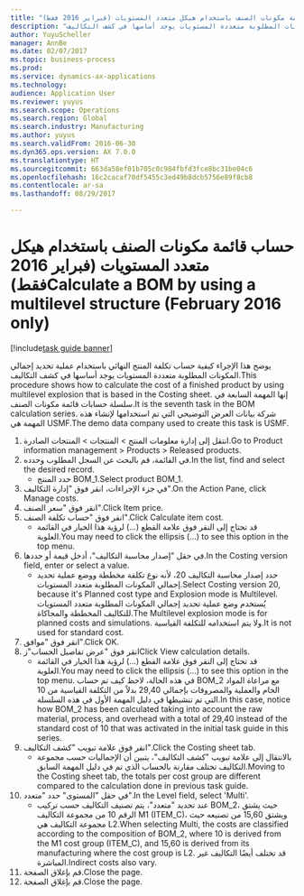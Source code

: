 ```yaml
--- 
title: "حساب قائمة مكونات الصنف باستخدام هيكل متعدد المستويات (فبراير 2016 فقط)"
description: "يوضح هذا الإجراء كيفية حساب تكلفة المنتج النهائي باستخدام عملية تحديد إجمالي المكونات المطلوبة‬ متعددة المستويات يوجد أساسها في كشف التكاليف."
author: YuyuScheller
manager: AnnBe
ms.date: 02/07/2017
ms.topic: business-process
ms.prod: 
ms.service: dynamics-ax-applications
ms.technology: 
audience: Application User
ms.reviewer: yuyus
ms.search.scope: Operations
ms.search.region: Global
ms.search.industry: Manufacturing
ms.author: yuyus
ms.search.validFrom: 2016-06-30
ms.dyn365.ops.version: AX 7.0.0
ms.translationtype: HT
ms.sourcegitcommit: 663da58ef01b705c0c984fbfd3fce8bc31be04c6
ms.openlocfilehash: 16c2cacaf70df5455c3ed49b8dcb5756e89f8cb8
ms.contentlocale: ar-sa
ms.lasthandoff: 08/29/2017

---
```

# <a name="calculate-a-bom-by-using-a-multilevel-structure-february-2016-only"></a><span data-ttu-id="997a0-103">حساب قائمة مكونات الصنف باستخدام هيكل متعدد المستويات (فبراير 2016 فقط)</span><span class="sxs-lookup"><span data-stu-id="997a0-103">Calculate a BOM by using a multilevel structure (February 2016 only)</span></span>

[!include[task guide banner](../../includes/task-guide-banner.md)]

<span data-ttu-id="997a0-104">يوضح هذا الإجراء كيفية حساب تكلفة المنتج النهائي باستخدام عملية تحديد إجمالي المكونات المطلوبة‬ متعددة المستويات يوجد أساسها في كشف التكاليف.</span><span class="sxs-lookup"><span data-stu-id="997a0-104">This procedure shows how to calculate the cost of a finished product by using multilevel explosion that is based in the Costing sheet.</span></span> <span data-ttu-id="997a0-105">إنها المهمة السابعة في سلسلة حسابات قائمة مكونات الصنف.</span><span class="sxs-lookup"><span data-stu-id="997a0-105">It is the seventh task in the BOM calculation series.</span></span> <span data-ttu-id="997a0-106">شركة بيانات العرض التوضيحي التي تم استخدامها لإنشاء هذه المهمة هي USMF.‬</span><span class="sxs-lookup"><span data-stu-id="997a0-106">The demo data company used to create this task is USMF.</span></span>

1. <span data-ttu-id="997a0-107">انتقل إلى إدارة معلومات المنتج > المنتجات > المنتجات الصادرة.</span><span class="sxs-lookup"><span data-stu-id="997a0-107">Go to Product information management > Products > Released products.</span></span>
2. <span data-ttu-id="997a0-108">في القائمة، قم بالبحث عن السجل المطلوب وحدده.</span><span class="sxs-lookup"><span data-stu-id="997a0-108">In the list, find and select the desired record.</span></span>
    * <span data-ttu-id="997a0-109">حدد المنتج BOM_1.</span><span class="sxs-lookup"><span data-stu-id="997a0-109">Select product BOM_1.</span></span>  
3. <span data-ttu-id="997a0-110">في جزء الإجراءات، انقر فوق "إدارة التكاليف‬".</span><span class="sxs-lookup"><span data-stu-id="997a0-110">On the Action Pane, click Manage costs.</span></span>
4. <span data-ttu-id="997a0-111">انقر فوق "سعر الصنف".</span><span class="sxs-lookup"><span data-stu-id="997a0-111">Click Item price.</span></span>
5. <span data-ttu-id="997a0-112">انقر فوق "حساب تكلفة الصنف".</span><span class="sxs-lookup"><span data-stu-id="997a0-112">Click Calculate item cost.</span></span>
    * <span data-ttu-id="997a0-113">قد تحتاج إلى النقر فوق علامة القطع (...) لرؤية هذا الخيار في القائمة العلوية.</span><span class="sxs-lookup"><span data-stu-id="997a0-113">You may need to click the ellipsis (...) to see this option in the top menu.</span></span>  
6. <span data-ttu-id="997a0-114">في حقل "‏‫إصدار محاسبة التكاليف‬"، أدخل قيمة أو حددها.</span><span class="sxs-lookup"><span data-stu-id="997a0-114">In the Costing version field, enter or select a value.</span></span>
    * <span data-ttu-id="997a0-115">حدد إصدار محاسبة التكاليف 20، لأنه نوع تكلفة مخططة ووضع عملية تحديد إجمالي المكونات المطلوبة‬ متعدد المستويات.</span><span class="sxs-lookup"><span data-stu-id="997a0-115">Select Costing version 20, because it's Planned cost type and Explosion mode is Multilevel.</span></span>   <span data-ttu-id="997a0-116">يُستخدم وضع عملية تحديد إجمالي المكونات المطلوبة‬ متعدد المستويات للتكاليف المخططة والمحاكاة.</span><span class="sxs-lookup"><span data-stu-id="997a0-116">The Multilevel explosion mode is for planned costs and simulations.</span></span> <span data-ttu-id="997a0-117">ولا يتم استخدامه للتكلفة القياسية.</span><span class="sxs-lookup"><span data-stu-id="997a0-117">It is not used for standard cost.</span></span>  
7. <span data-ttu-id="997a0-118">انقر فوق "موافق".</span><span class="sxs-lookup"><span data-stu-id="997a0-118">Click OK.</span></span>
8. <span data-ttu-id="997a0-119">انقر فوق "عرض تفاصيل الحساب"ز</span><span class="sxs-lookup"><span data-stu-id="997a0-119">Click View calculation details.</span></span>
    * <span data-ttu-id="997a0-120">قد تحتاج إلى النقر فوق علامة القطع (...) لرؤية هذا الخيار في القائمة العلوية.</span><span class="sxs-lookup"><span data-stu-id="997a0-120">You may need to click the ellipsis (...) to see this option in the top menu.</span></span>  <span data-ttu-id="997a0-121">في هذه الحالة، لاحظ كيف تم حساب BOM_2 مع مراعاة المواد الخام والعملية والمصروفات بإجمالي 29,40 بدلاً من التكلفة القياسية من 10 التي تم تنشيطها في دليل المهمة الأول في هذه السلسلة.</span><span class="sxs-lookup"><span data-stu-id="997a0-121">In this case, notice how BOM_2 has been calculated taking into account the raw material, process, and overhead with a total of 29,40 instead of the standard cost of 10 that was activated in the initial task guide in this series.</span></span>  
9. <span data-ttu-id="997a0-122">انقر فوق علامة تبويب "كشف التكاليف".</span><span class="sxs-lookup"><span data-stu-id="997a0-122">Click the Costing sheet tab.</span></span>
    * <span data-ttu-id="997a0-123">بالانتقال إلى علامة تبويب "كشف التكاليف"، يتبين أن الإجماليات حسب مجموعة التكاليف تختلف مقارنة بالحساب الذي تم في دليل المهمة السابق.</span><span class="sxs-lookup"><span data-stu-id="997a0-123">Moving to the Costing sheet tab, the totals per cost group are different compared to the calculation done in previous task guide.</span></span>  
10. <span data-ttu-id="997a0-124">في حقل "المستوى" حدد "متعدد".</span><span class="sxs-lookup"><span data-stu-id="997a0-124">In the Level field, select 'Multi'.</span></span>
    * <span data-ttu-id="997a0-125">عند تحديد "متعدد"، يتم تصنيف التكاليف حسب تركيب BOM_2، حيث يشتق الرقم 10 من مجموعة التكاليف M1 (ITEM_C)، ويشتق 15,60 من تصنيعه حيث مجموعة التكاليف هي L2.</span><span class="sxs-lookup"><span data-stu-id="997a0-125">When selecting Multi, the costs are classified according to the composition of BOM_2, where 10 is derived from the M1 cost group (ITEM_C), and 15,60 is derived from its manufacturing where the cost group is L2.</span></span> <span data-ttu-id="997a0-126">قد تختلف أيضًا التكاليف غير المباشرة.</span><span class="sxs-lookup"><span data-stu-id="997a0-126">Indirect costs also vary.</span></span>  
11. <span data-ttu-id="997a0-127">قم بإغلاق الصفحة.</span><span class="sxs-lookup"><span data-stu-id="997a0-127">Close the page.</span></span>
12. <span data-ttu-id="997a0-128">قم بإغلاق الصفحة.</span><span class="sxs-lookup"><span data-stu-id="997a0-128">Close the page.</span></span>



